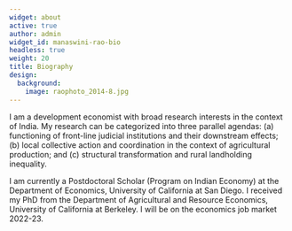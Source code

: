 ```yaml
---
widget: about
active: true
author: admin
widget_id: manaswini-rao-bio
headless: true
weight: 20
title: Biography
design:
  background:
    image: raophoto_2014-8.jpg
---
```

I am a development economist with broad research interests in the context of India. My research can be categorized into three parallel agendas:  (a) functioning of front-line judicial institutions and their downstream effects; (b) local collective action and coordination in the context of agricultural production; and (c) structural transformation and rural landholding inequality.

I am currently a Postdoctoral Scholar (Program on Indian Economy) at the Department of Economics, University of California at San Diego. I received my PhD from the Department of Agricultural and Resource Economics, University of California at Berkeley. I will be on the economics job market 2022-23.